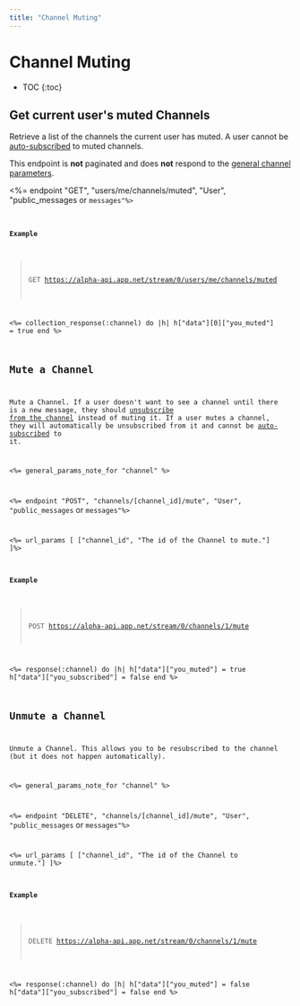 ```yaml
---
title: "Channel Muting"
---
```


# Channel Muting

* TOC
{:toc}

## Get current user's muted Channels

Retrieve a list of the channels the current user has muted. A user cannot be [auto-subscribed](/docs/guides/messaging/#subscriptions) to muted channels.

This endpoint is **not** paginated and does **not** respond to the [general channel parameters](/reference/resources/channel/#general-parameters).

<%= endpoint "GET", "users/me/channels/muted", "User", "public_messages</code> or <code>messages"%>

#### Example

> GET https://alpha-api.app.net/stream/0/users/me/channels/muted

<%= collection_response(:channel) do |h|
    h["data"][0]["you_muted"] = true
end %>

## Mute a Channel

Mute a Channel. If a user doesn't want to see a channel until there is a new message, they should [unsubscribe from the channel](/reference/resources/channel/subscriptions/#unsubscribe-from-a-channel) instead of muting it. If a user mutes a channel, they will automatically be unsubscribed from it and cannot be [auto-subscribed](/docs/guides/messaging/#subscriptions) to it.

<%= general_params_note_for "channel" %>

<%= endpoint "POST", "channels/[channel_id]/mute", "User", "public_messages</code> or <code>messages"%>

<%= url_params [
    ["channel_id", "The id of the Channel to mute."]
]%>

#### Example

> POST https://alpha-api.app.net/stream/0/channels/1/mute

<%= response(:channel) do |h|
    h["data"]["you_muted"] = true
    h["data"]["you_subscribed"] = false
end %>

## Unmute a Channel

Unmute a Channel. This allows you to be resubscribed to the channel (but it does not happen automatically).

<%= general_params_note_for "channel" %>

<%= endpoint "DELETE", "channels/[channel_id]/mute", "User", "public_messages</code> or <code>messages"%>

<%= url_params [
    ["channel_id", "The id of the Channel to unmute."]
]%>

#### Example

> DELETE https://alpha-api.app.net/stream/0/channels/1/mute

<%= response(:channel) do |h|
    h["data"]["you_muted"] = false
    h["data"]["you_subscribed"] = false
end %>
